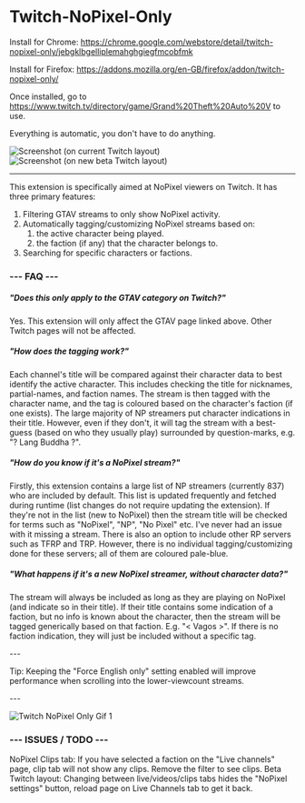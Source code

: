 # Twitch-NoPixel-Only

Install for Chrome: https://chrome.google.com/webstore/detail/twitch-nopixel-only/jebgklbgelliplemahghgiegfmcobfmk

Install for Firefox: https://addons.mozilla.org/en-GB/firefox/addon/twitch-nopixel-only/

Once installed, go to https://www.twitch.tv/directory/game/Grand%20Theft%20Auto%20V to use.

Everything is automatic, you don't have to do anything.

![Screenshot (on current Twitch layout)](https://i.imgur.com/WXij1pE.png)
![Screenshot (on new beta Twitch layout)](https://i.imgur.com/Mhkrt4I.png)

---

This extension is specifically aimed at NoPixel viewers on Twitch. It has three primary features:
1. Filtering GTAV streams to only show NoPixel activity.
2. Automatically tagging/customizing NoPixel streams based on:
    1. the active character being played.
    2. the faction (if any) that the character belongs to.
3. Searching for specific characters or factions.

### --- FAQ ---

##### "Does this only apply to the GTAV category on Twitch?"
Yes. This extension will only affect the GTAV page linked above. Other Twitch pages will not be affected.

##### "How does the tagging work?"
Each channel's title will be compared against their character data to best identify the active character. This includes checking the title for nicknames, partial-names, and faction names. The stream is then tagged with the character name, and the tag is coloured based on the character's faction (if one exists). The large majority of NP streamers put character indications in their title. However, even if they don't, it will tag the stream with a best-guess (based on who they usually play) surrounded by question-marks, e.g. "? Lang Buddha ?".

##### "How do you know if it's a NoPixel stream?"
Firstly, this extension contains a large list of NP streamers (currently 837) who are included by default. This list is updated frequently and fetched during runtime (list changes do not require updating the extension). If they're not in the list (new to NoPixel) then the stream title will be checked for terms such as "NoPixel", "NP", "No Pixel" etc. I've never had an issue with it missing a stream. There is also an option to include other RP servers such as TFRP and TRP. However, there is no individual tagging/customizing done for these servers; all of them are coloured pale-blue.

##### "What happens if it's a new NoPixel streamer, without character data?"
The stream will always be included as long as they are playing on NoPixel (and indicate so in their title). If their title contains some indication of a faction, but no info is known about the character, then the stream will be tagged generically based on that faction. E.g. "< Vagos >". If there is no faction indication, they will just be included without a specific tag.

\---

Tip: Keeping the "Force English only" setting enabled will improve performance when scrolling into the lower-viewcount streams.

\---

![Twitch NoPixel Only Gif 1](https://i.imgur.com/denVLQw.gif)

### --- ISSUES / TODO ---

NoPixel Clips tab: If you have selected a faction on the "Live channels" page, clip tab will not show any clips. Remove the filter to see clips.
Beta Twitch layout: Changing between live/videos/clips tabs hides the "NoPixel settings" button, reload page on Live Channels tab to get it back.